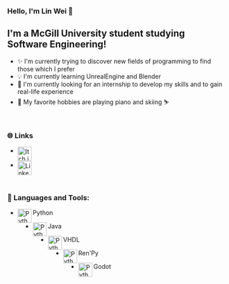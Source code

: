 ### Hello, I'm Lin Wei 👋

## I'm a McGill University student studying Software Engineering!
- ✨ I'm currently trying to discover new fields of programming to find those which I prefer
- 💡 I'm currently learning UnrealEngine and Blender
- 🔭 I'm currently looking for an internship to develop my skills and to gain real-life experience
- 🎹 My favorite hobbies are playing piano and skiing ⛷️

<br />

### 🌐 Links
- [<img align = "left" alt = "Itch.io" height = "32px" src = "https://github.com/ElkCl0ner/images/blob/main/ElkCl0ner/itchio_logo.png" />][Itch.io]

- [<img align = "left" alt = "LinkedIn" height = "32px" src = "https://github.com/ElkCl0ner/images/blob/main/ElkCl0ner/LinkedIn_logo.png" />][LinkedIn]

<br />

### 🧰 Languages and Tools:

- <img align = "left" alt = "Python" width = "32px" src = "https://github.com/ElkCl0ner/images/blob/main/ElkCl0ner/python_logo.png" />Python

- <img align = "left" alt = "Python" width = "32px" src = "https://github.com/ElkCl0ner/images/blob/main/ElkCl0ner/java_logo.jpg" />Java

- <img align = "left" alt = "Python" width = "32px" src = "https://github.com/ElkCl0ner/images/blob/main/ElkCl0ner/vhdl_logo.jpg" />VHDL

- <img align = "left" alt = "Python" width = "32px" src = "https://github.com/ElkCl0ner/images/blob/main/ElkCl0ner/renpy_logo.png" />Ren'Py

- <img align = "left" alt = "Python" width = "32px" src = "https://github.com/ElkCl0ner/images/blob/main/ElkCl0ner/godot_logo.png" />Godot

[Itch.io]: https://elkcl0ner.itch.io
[LinkedIn]: https://www.linkedin.com/in/lin-wei-li-270937151/
